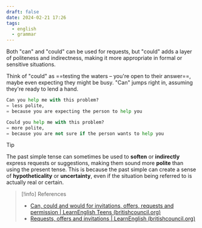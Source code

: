 ```yaml
---
draft: false
date: 2024-02-21 17:26
tags:
  - english
  - grammar
---
```


Both "can" and "could" can be used for requests, but "could" adds a layer of politeness and indirectness, making it more appropriate in formal or sensitive situations.

Think of "could" as ==testing the waters – you're open to their answer==, maybe even expecting they might be busy. "Can" jumps right in, assuming they're ready to lend a hand.

```py
Can you help me with this problem?
= less polite, 
= because you are expecting the person to help you

Could you help me with this problem? 
= more polite, 
= because you are not sure if the person wants to help you
```

> [!tip]
> The past simple tense can sometimes be used to **soften** or **indirectly** express requests or suggestions, making them sound more **polite** than using the present tense. This is because the past simple can create a sense of **hypotheticality** or **uncertainty**, even if the situation being referred to is actually real or certain.


> [!info] References
> - [Can, could and would for invitations, offers, requests and permission | LearnEnglish Teens (britishcouncil.org)](https://learnenglishteens.britishcouncil.org/grammar/b1-b2-grammar/can-could-would-invitations-offers-requests-permission)
> - [Requests, offers and invitations | LearnEnglish (britishcouncil.org)](https://learnenglish.britishcouncil.org/grammar/english-grammar-reference/requests-offers-invitations)
